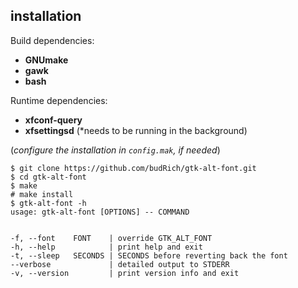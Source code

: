 ## installation

Build dependencies:  
- **GNUmake**
- **gawk**
- **bash**

Runtime dependencies:  
- **xfconf-query**
- **xfsettingsd** (*needs to be running in the background)

(*configure the installation in `config.mak`, if needed*)

```
$ git clone https://github.com/budRich/gtk-alt-font.git
$ cd gtk-alt-font
$ make
# make install
$ gtk-alt-font -h
usage: gtk-alt-font [OPTIONS] -- COMMAND


-f, --font    FONT    | override GTK_ALT_FONT
-h, --help            | print help and exit  
-t, --sleep   SECONDS | SECONDS before reverting back the font
--verbose             | detailed output to STDERR 
-v, --version         | print version info and exit  
```  
